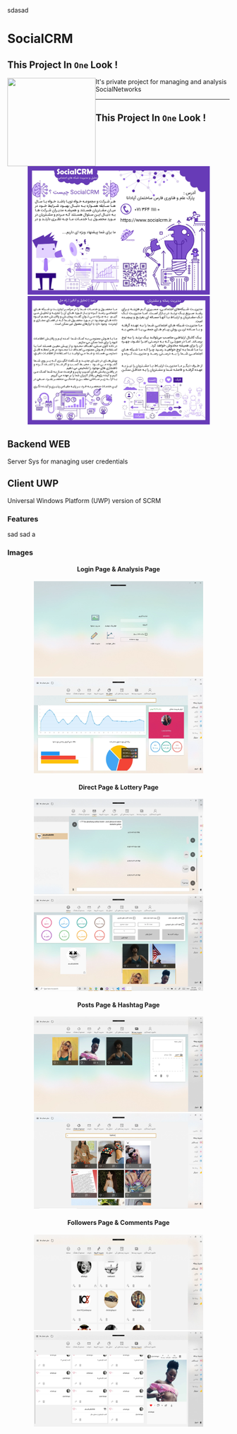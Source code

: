 

sdasad


# SocialCRM

## This Project In `One` Look !
<img align="left" width="200" height="200" src="https://www.dom360.com/wp-content/uploads/2017/08/Account-Services.png"/>

It's private project for managing and analysis SocialNetworks


---

## This Project In `One` Look !

<p align="center">
  <img width="413" height="291" src="https://github.com/ashalogic/SocialCRM/blob/master/docs/img/img1.jpg">
  <img width="413" height="291" src="https://github.com/ashalogic/SocialCRM/blob/master/docs/img/img2.jpg">
</p>

## Backend WEB
Server Sys for managing user credentials 

## Client UWP
Universal Windows Platform (UWP) version of SCRM 
### Features
sad
sad
a

### Images
<h4 align="center">Login Page & Analysis Page</h4>
<p align="center">
  <img width="384" height="216" src="https://github.com/ashalogic/SocialCRM/blob/master/docs/img/scrm.WebP">
  <img width="384" height="216" src="https://github.com/ashalogic/SocialCRM/blob/master/docs/img/analysis.WebP">
</p>
<h4 align="center">Direct Page & Lottery Page</h4>
<p align="center">
  <img width="384" height="216" src="https://github.com/ashalogic/SocialCRM/blob/master/docs/img/chat.WebP">
  <img width="384" height="216" src="https://github.com/ashalogic/SocialCRM/blob/master/docs/img/lottery.WebP">
</p>
<h4 align="center">Posts Page & Hashtag Page</h4>
<p align="center">
  <img width="384" height="216" src="https://github.com/ashalogic/SocialCRM/blob/master/docs/img/posts.WebP">
  <img width="384" height="216" src="https://github.com/ashalogic/SocialCRM/blob/master/docs/img/hashtag.WebP">
</p>
<h4 align="center">Followers Page & Comments Page</h4>
<p align="center">
  <img width="384" height="216" src="https://github.com/ashalogic/SocialCRM/blob/master/docs/img/followers.WebP">
  <img width="384" height="216" src="https://github.com/ashalogic/SocialCRM/blob/master/docs/img/comments.WebP">
</p>




